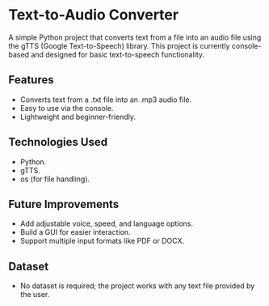 # Text-to-Audio Converter
A simple Python project that converts text from a file into an audio file using the gTTS (Google Text-to-Speech) library. This project is currently console-based and designed for basic text-to-speech functionality.

## Features
- Converts text from a .txt file into an .mp3 audio file.
- Easy to use via the console.
- Lightweight and beginner-friendly.

## Technologies Used
- Python.
- gTTS.
- os (for file handling).

## Future Improvements
- Add adjustable voice, speed, and language options.
- Build a GUI for easier interaction.
- Support multiple input formats like PDF or DOCX.

## Dataset
- No dataset is required; the project works with any text file provided by the user.
